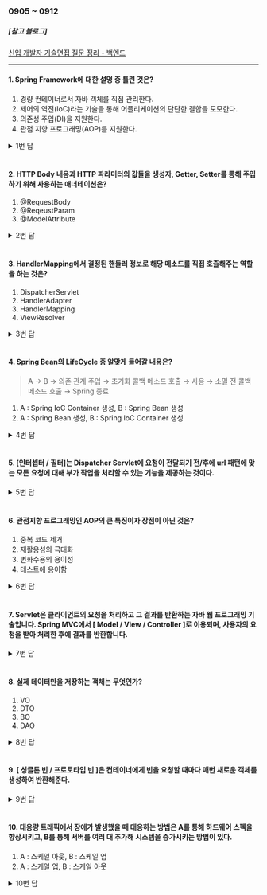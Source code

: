 ### 0905 ~ 0912

##### [참고 블로그]
[신입 개발자 기술면접 질문 정리 - 백엔드](<https://dev-coco.tistory.com/163>)

<hr>

#### 1. Spring Framework에 대한 설명 중 틀린 것은?

1) 경량 컨테이너로서 자바 객체를 직접 관리한다.
2) 제어의 역전(IoC)라는 기술을 통해 어플리케이션의 단단한 결합을 도모한다.
3) 의존성 주입(DI)을 지원한다.
4) 관점 지향 프로그래밍(AOP)를 지원한다.

<details>
<summary>1번 답</summary>
<div markdown="1">
2번
</div>
</details><br>

#### 2. HTTP Body 내용과 HTTP 파라미터의 값들을 생성자, Getter, Setter를 통해 주입하기 위해 사용하는 애너테이션은?

1) @RequestBody
2) @ReqeustParam
3) @ModelAttribute

<details>
<summary>2번 답</summary>
<div markdown="1">
3번
</div>
</details><br>

#### 3. HandlerMapping에서 결정된 핸들러 정보로 해당 메소드를 직접 호출해주는 역할을 하는 것은?

1) DispatcherServlet
2) HandlerAdapter
3) HandlerMapping
4) ViewResolver

<details>
<summary>3번 답</summary>
<div markdown="1">
2번
</div>
</details><br>

#### 4. Spring Bean의 LifeCycle 중 알맞게 들어갈 내용은?

> A → B → 의존 관계 주입 → 초기화 콜백 메소드 호출 → 사용 → 소멸 전 콜백 메소드 호출 → Spring 종료

1) A : Spring IoC Container 생성, B : Spring Bean 생성
2) A : Spring Bean 생성, B : Spring IoC Container 생성

<details>
<summary>4번 답</summary>
<div markdown="1">
1번
</div>
</details><br>

#### 5. [인터셉터 / 필터]는 Dispatcher Servlet에 요청이 전달되기 전/후에 url 패턴에 맞는 모든 요청에 대해 부가 작업을 처리할 수 있는 기능을 제공하는 것이다.

<details>
<summary>5번 답</summary>
<div markdown="1">
필터
</div>
</details><br>

#### 6. 관점지향 프로그래밍인 AOP의 큰 특징이자 장점이 아닌 것은?

1) 중복 코드 제거
2) 재활용성의 극대화
3) 변화수용의 용이성
4) 테스트에 용이함

<details>
<summary>6번 답</summary>
<div markdown="1">
4번
</div>
</details><br>

#### 7. Servlet은 클라이언트의 요청을 처리하고 그 결과를 반환하는 자바 웹 프로그래밍 기술입니다. Spring MVC에서 [ Model / View / Controller ]로 이용되며, 사용자의 요청을 받아 처리한 후에 결과를 반환합니다.

<details>
<summary>7번 답</summary>
<div markdown="1">
Controller
</div>
</details><br>

#### 8. 실제 데이터만을 저장하는 객체는 무엇인가?

1) VO
2) DTO
3) BO
4) DAO

<details>
<summary>8번 답</summary>
<div markdown="1">
1번
</div>
</details><br>

#### 9. [ 싱글톤 빈 / 프로토타입 빈 ]은 컨테이너에게 빈을 요청할 때마다 매번 새로운 객체를 생성하여 반환해준다.

<details>
<summary>9번 답</summary>
<div markdown="1">
프로토타입 빈
</div>
</details><br>

#### 10. 대용량 트래픽에서 장애가 발생했을 때 대응하는 방법은 A를 통해 하드웨어 스펙을 향상시키고, B를 통해 서버를 여러 대 추가해 시스템을 증가시키는 방법이 있다.

1) A : 스케일 아웃, B : 스케일 업
2) A : 스케일 업, B : 스케일 아웃

<details>
<summary>10번 답</summary>
<div markdown="1">
2번
</div>
</details><br>

